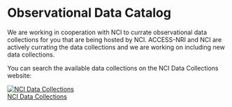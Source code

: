 # Observational Data Catalog

We are working in cooperation with NCI to currate observational data collections for you that are being hosted by NCI. ACCESS-NRI and NCI are actively currating the data collections and we are working on including new data collections.

You can search the available data collections on the NCI Data Collections website:

<div class="card-container">
    <a href="https://geonetwork.nci.org.au/geonetwork/srv/eng/catalog.search#/search" target="_blank" class="vertical-card aspect-ratio2to1">
        <div class="vertical-card-image-container">
            <img src="../../assets/model_evaluation/logo_nci_data_catalogs.png" alt="NCI Data Collections" class="img-cover"></img>
        </div>
        <div class="vertical-card-text-container bold highlight-bg">NCI Data Collections</div>
    </a>
    <!-- <a href="https://esgf.nci.org.au/projects/esgf-nci/" target="_blank" class="vertical-card aspect-ratio1to1 default-text-color">
        <div class="vertical-card-image">
            <img src="../../assets/model_evaluation/logo_nci_data_esgf.png" alt="ESGF Data Collection at NCI"></img>
        </div>
        <div class="vertical-card-text bold">ESGF Data at NCI</div>
    </a> -->
</div>

<!-- In particular, we want to highlight the Coupled Model Intercomparison Project Phases 6 and 5 that are hosted by NCI as a sponsor of the [Earth System Grid Federation (ESGF)](https://esgf.nci.org.au/projects/esgf-nci/). The ESGF are federated data centres across the globe that enable access to the largest archive of climate data world-wide. This portal allows you to find, select and download data files from the federation. -->